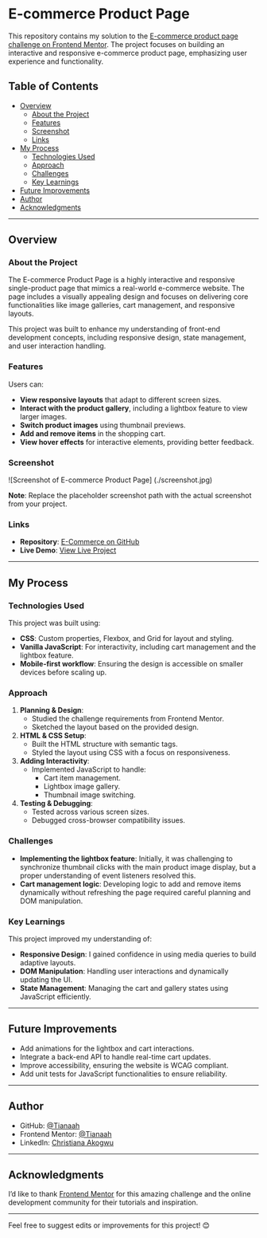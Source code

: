 # E-commerce Product Page

This repository contains my solution to the [E-commerce product page challenge on Frontend Mentor](https://www.frontendmentor.io/challenges/ecommerce-product-page-UPsZ9MJp6). The project focuses on building an interactive and responsive e-commerce product page, emphasizing user experience and functionality.

## Table of Contents

- [Overview](#overview)
  - [About the Project](#about-the-project)
  - [Features](#features)
  - [Screenshot](#screenshot)
  - [Links](#links)
- [My Process](#my-process)
  - [Technologies Used](#technologies-used)
  - [Approach](#approach)
  - [Challenges](#challenges)
  - [Key Learnings](#key-learnings)
- [Future Improvements](#future-improvements)
- [Author](#author)
- [Acknowledgments](#acknowledgments)

---

## Overview

### About the Project

The E-commerce Product Page is a highly interactive and responsive single-product page that mimics a real-world e-commerce website. The page includes a visually appealing design and focuses on delivering core functionalities like image galleries, cart management, and responsive layouts.

This project was built to enhance my understanding of front-end development concepts, including responsive design, state management, and user interaction handling.

### Features

Users can:

- **View responsive layouts** that adapt to different screen sizes.
- **Interact with the product gallery**, including a lightbox feature to view larger images.
- **Switch product images** using thumbnail previews.
- **Add and remove items** in the shopping cart.
- **View hover effects** for interactive elements, providing better feedback.

### Screenshot

![Screenshot of E-commerce Product Page] (./screenshot.jpg)

**Note**: Replace the placeholder screenshot path with the actual screenshot from your project.

### Links

- **Repository**: [E-Commerce on GitHub](https://github.com/Tianaah/E-Commerce)
- **Live Demo**: [View Live Project](https://your-live-site-url.com)

---

## My Process

### Technologies Used

This project was built using:

- **CSS**: Custom properties, Flexbox, and Grid for layout and styling.
- **Vanilla JavaScript**: For interactivity, including cart management and the lightbox feature.
- **Mobile-first workflow**: Ensuring the design is accessible on smaller devices before scaling up.

### Approach

1. **Planning & Design**:
   - Studied the challenge requirements from Frontend Mentor.
   - Sketched the layout based on the provided design.
2. **HTML & CSS Setup**:
   - Built the HTML structure with semantic tags.
   - Styled the layout using CSS with a focus on responsiveness.
3. **Adding Interactivity**:
   - Implemented JavaScript to handle:
     - Cart item management.
     - Lightbox image gallery.
     - Thumbnail image switching.
4. **Testing & Debugging**:
   - Tested across various screen sizes.
   - Debugged cross-browser compatibility issues.

### Challenges

- **Implementing the lightbox feature**: Initially, it was challenging to synchronize thumbnail clicks with the main product image display, but a proper understanding of event listeners resolved this.
- **Cart management logic**: Developing logic to add and remove items dynamically without refreshing the page required careful planning and DOM manipulation.

### Key Learnings

This project improved my understanding of:

- **Responsive Design**: I gained confidence in using media queries to build adaptive layouts.
- **DOM Manipulation**: Handling user interactions and dynamically updating the UI.
- **State Management**: Managing the cart and gallery states using JavaScript efficiently.

---

## Future Improvements

- Add animations for the lightbox and cart interactions.
- Integrate a back-end API to handle real-time cart updates.
- Improve accessibility, ensuring the website is WCAG compliant.
- Add unit tests for JavaScript functionalities to ensure reliability.

---

## Author

- GitHub: [@Tianaah](https://github.com/Tianaah)
- Frontend Mentor: [@Tianaah](https://www.frontendmentor.io/profile/Tianaah)
- LinkedIn: [Christiana Akogwu](https://www.linkedin.com/in/christiana-akogwu)

---

## Acknowledgments

I’d like to thank [Frontend Mentor](https://www.frontendmentor.io/) for this amazing challenge and the online development community for their tutorials and inspiration.

---

Feel free to suggest edits or improvements for this project! 😊
